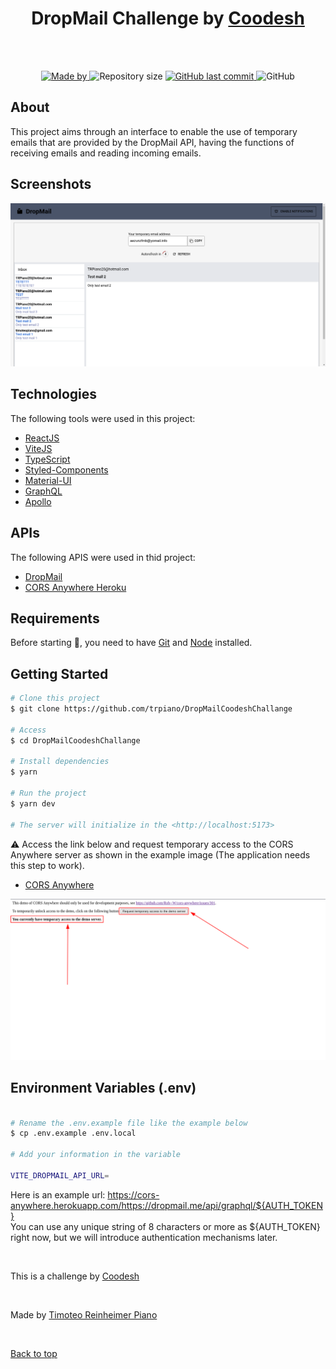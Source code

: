 <div align="center" id="top"> 
  <h1>DropMail Challenge by <a href="https://coodesh.com/" target="_blank">Coodesh</a></h1>
</div>

<br />
<br />

<p align="center">
  <a href="https://www.linkedin.com/in/timoteopiano/">
    <img alt="Made by" src="https://img.shields.io/badge/made%20by-Timoteo%20Piano-%BD93EC">
  </a>
  <img alt="Repository size" src="https://img.shields.io/github/repo-size/trpiano/DropMailCoodeshChallange?color=%BD93EC">
  <a href="https://github.com/trpiano/DropMailCoodeshChallange/commits/master">
    <img alt="GitHub last commit" src="https://img.shields.io/github/last-commit/trpiano/DropMailCoodeshChallange?color=%BD93EC">
  </a>
  <img alt="GitHub" src="https://img.shields.io/github/license/trpiano/DropMailCoodeshChallange?color=%BD93EC">
</p>

## About

This project aims through an interface to enable the use of temporary emails that are provided by the DropMail API, having the functions of receiving emails and reading incoming emails.

## Screenshots

<div align="center" id="top"> 
  <img src="/.github/img_1.png" alt="dropMail home" />
</div>

## Technologies

The following tools were used in this project:

- [ReactJS](https://react.dev/)
- [ViteJS](https://vitejs.dev/)
- [TypeScript](https://www.typescriptlang.org/)
- [Styled-Components](https://styled-components.com/)
- [Material-UI](https://mui.com/material-ui/) 
- [GraphQL](https://graphql.org/)
- [Apollo](https://www.apollographql.com/docs/react/)

## APIs

The following APIS were used in thid project:

- [DropMail](https://dropmail.me/api/)
- [CORS Anywhere Heroku](https://cors-anywhere.herokuapp.com/)

## Requirements

Before starting 🏁, you need to have [Git](https://git-scm.com) and [Node](https://nodejs.org/en/) installed.

## Getting Started

```bash
# Clone this project
$ git clone https://github.com/trpiano/DropMailCoodeshChallange

# Access
$ cd DropMailCoodeshChallange

# Install dependencies
$ yarn

# Run the project
$ yarn dev

# The server will initialize in the <http://localhost:5173>
```

<p>⚠️ Access the link below and request temporary access to the CORS Anywhere server as shown in the example image (The application needs this step to work).</p>

- [CORS Anywhere](https://cors-anywhere.herokuapp.com/corsdemo)

<div align="center" id="top"> 
  <img src="/.github/img_2.png" alt="cors anywhere home" />
</div>

## Environment Variables (.env)

```bash

# Rename the .env.example file like the example below
$ cp .env.example .env.local

# Add your information in the variable

VITE_DROPMAIL_API_URL=

```

Here is an example url: https://cors-anywhere.herokuapp.com/https://dropmail.me/api/graphql/${AUTH_TOKEN}
<br />
You can use any unique string of 8 characters or more as ${AUTH_TOKEN} right now, but we will introduce authentication mechanisms later.

<br />

This is a challenge by [Coodesh](https://coodesh.com/)

<br />

Made by <a href="https://github.com/trpiano" target="_blank">Timoteo Reinheimer Piano</a>

&#xa0;

<a href="#top">Back to top</a>
